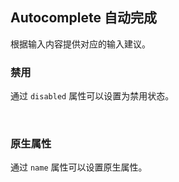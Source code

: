 <div class="demo-header">
<p class="overviewicon">
  <span class="wapi-form-dropdown"/>
</p>

## Autocomplete 自动完成

<nova-uxlink widget-name="Input"></nova-uxlink>

根据输入内容提供对应的输入建议。

</div>

### 禁用

通过 `disabled` 属性可以设置为禁用状态。

<nova-demo-view link="autocomplete/disabled"></nova-demo-view>

<br>

### 原生属性

通过 `name` 属性可以设置原生属性。

<nova-demo-view link="autocomplete/disabled"></nova-demo-view>

<br>
